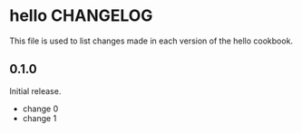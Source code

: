 # hello CHANGELOG

This file is used to list changes made in each version of the hello cookbook.

## 0.1.0

Initial release.

- change 0
- change 1
